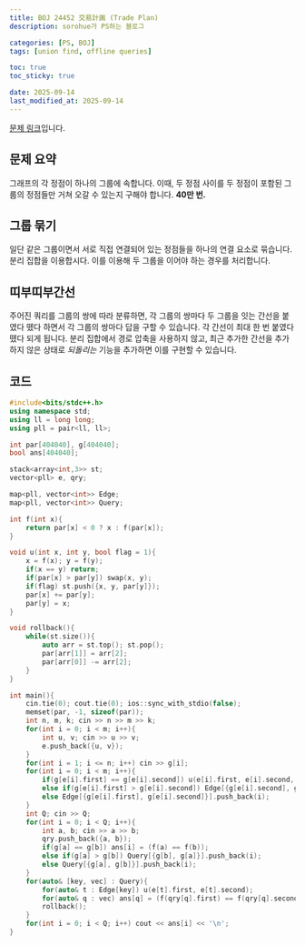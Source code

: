 ```yaml
---
title: BOJ 24452 交易計画 (Trade Plan)
description: sorohue가 PS하는 블로그

categories: [PS, BOJ]
tags: [union find, offline queries]

toc: true
toc_sticky: true

date: 2025-09-14
last_modified_at: 2025-09-14
---
```


[문제 링크](https://boj.kr/24452)입니다.

## 문제 요약

그래프의 각 정점이 하나의 그룹에 속합니다. 이때, 두 정점 사이를 두 정점이 포함된 그룹의 정점들만 거쳐 오갈 수 있는지 구해야 합니다. **40만 번.**

## 그룹 묶기

일단 같은 그룹이면서 서로 직접 연결되어 있는 정점들을 하나의 연결 요소로 묶습니다. 분리 집합을 이용합시다. 이를 이용해 두 그룹을 이어야 하는 경우를 처리합니다.

## 띠부띠부간선

주어진 쿼리를 그룹의 쌍에 따라 분류하면, 각 그룹의 쌍마다 두 그룹을 잇는 간선을 붙였다 뗐다 하면서 각 그룹의 쌍마다 답을 구할 수 있습니다. 각 간선이 최대 한 번 붙였다 뗐다 되게 됩니다. 분리 집합에서 경로 압축을 사용하지 않고, 최근 추가한 간선을 추가하지 않은 상태로 *되돌리는* 기능을 추가하면 이를 구현할 수 있습니다.

## 코드

```cpp
#include<bits/stdc++.h>
using namespace std;
using ll = long long;
using pll = pair<ll, ll>;

int par[404040], g[404040];
bool ans[404040];

stack<array<int,3>> st;
vector<pll> e, qry;

map<pll, vector<int>> Edge;
map<pll, vector<int>> Query;

int f(int x){
	return par[x] < 0 ? x : f(par[x]);
}

void u(int x, int y, bool flag = 1){
	x = f(x); y = f(y);
	if(x == y) return;
	if(par[x] > par[y]) swap(x, y);
	if(flag) st.push({x, y, par[y]});
	par[x] += par[y];
	par[y] = x;
}

void rollback(){
	while(st.size()){
		auto arr = st.top(); st.pop();
		par[arr[1]] = arr[2];
		par[arr[0]] -= arr[2];
	}
}

int main(){
	cin.tie(0); cout.tie(0); ios::sync_with_stdio(false);
	memset(par, -1, sizeof(par));
	int n, m, k; cin >> n >> m >> k;
	for(int i = 0; i < m; i++){
		int u, v; cin >> u >> v;
		e.push_back({u, v});
	}
	for(int i = 1; i <= n; i++) cin >> g[i];
	for(int i = 0; i < m; i++){
		if(g[e[i].first] == g[e[i].second]) u(e[i].first, e[i].second, 0);
		else if(g[e[i].first] > g[e[i].second]) Edge[{g[e[i].second], g[e[i].first]}].push_back(i);
		else Edge[{g[e[i].first], g[e[i].second]}].push_back(i);
	}
	int Q; cin >> Q;
	for(int i = 0; i < Q; i++){
		int a, b; cin >> a >> b;
		qry.push_back({a, b});
		if(g[a] == g[b]) ans[i] = (f(a) == f(b));
		else if(g[a] > g[b]) Query[{g[b], g[a]}].push_back(i);
		else Query[{g[a], g[b]}].push_back(i);
	}
	for(auto& [key, vec] : Query){
		for(auto& t : Edge[key]) u(e[t].first, e[t].second);
		for(auto& q : vec) ans[q] = (f(qry[q].first) == f(qry[q].second));
		rollback();
	}
	for(int i = 0; i < Q; i++) cout << ans[i] << '\n';
}
```